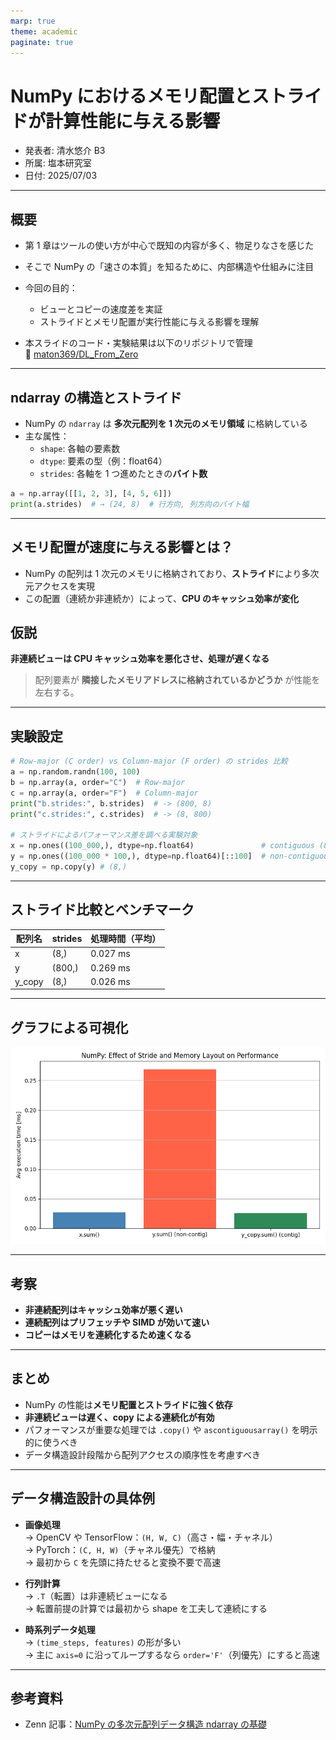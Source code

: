 ```yaml
---
marp: true
theme: academic
paginate: true
---
```


<!-- _class: lead -->

# NumPy におけるメモリ配置とストライドが計算性能に与える影響

- 発表者: 清水悠介 B3
- 所属: 塩本研究室
- 日付: 2025/07/03

---

<!-- _header: 背景と目的 -->

<!-- _header: 背景と目的 -->

## 概要

- 第 1 章はツールの使い方が中心で既知の内容が多く、物足りなさを感じた
- そこで NumPy の「速さの本質」を知るために、内部構造や仕組みに注目
- 今回の目的：

  - ビューとコピーの速度差を実証
  - ストライドとメモリ配置が実行性能に与える影響を理解

- 本スライドのコード・実験結果は以下のリポジトリで管理  
  🔗 [maton369/DL_From_Zero](https://github.com/maton369/DL_From_Zero)

---

<!-- _header: ndarrayの仕組み -->

## ndarray の構造とストライド

- NumPy の `ndarray` は **多次元配列を 1 次元のメモリ領域** に格納している
- 主な属性：
  - `shape`: 各軸の要素数
  - `dtype`: 要素の型（例：float64）
  - `strides`: 各軸を 1 つ進めたときの**バイト数**

```python
a = np.array([[1, 2, 3], [4, 5, 6]])
print(a.strides)  # → (24, 8)  # 行方向, 列方向のバイト幅
```

---

<!-- _header: 仮説：配置と速度の関係 -->

## メモリ配置が速度に与える影響とは？

- NumPy の配列は 1 次元のメモリに格納されており、**ストライド**により多次元アクセスを実現
- この配置（連続か非連続か）によって、**CPU のキャッシュ効率が変化**

## 仮説

**非連続ビューは CPU キャッシュ効率を悪化させ、処理が遅くなる**

> 配列要素が **隣接したメモリアドレスに格納されているかどうか** が性能を左右する。

---

<!-- _header: 実験設定 -->

## 実験設定

```python
# Row-major (C order) vs Column-major (F order) の strides 比較
a = np.random.randn(100, 100)
b = np.array(a, order="C")  # Row-major
c = np.array(a, order="F")  # Column-major
print("b.strides:", b.strides)  # -> (800, 8)
print("c.strides:", c.strides)  # -> (8, 800)

# ストライドによるパフォーマンス差を調べる実験対象
x = np.ones((100_000,), dtype=np.float64)               # contiguous (8,)
y = np.ones((100_000 * 100,), dtype=np.float64)[::100]  # non-contiguous (800,)
y_copy = np.copy(y) # (8,)
```

---

<!-- _header: ベンチマーク結果 -->

## ストライド比較とベンチマーク

| 配列名 | strides | 処理時間（平均） |
| ------ | ------- | ---------------- |
| x      | (8,)    | 0.027 ms         |
| y      | (800,)  | 0.269 ms         |
| y_copy | (8,)    | 0.026 ms         |

---

<!-- _header: 可視化 -->

## グラフによる可視化

![center](stride_benchmark.png)

---

<!-- _header: 考察 -->

## 考察

- **非連続配列はキャッシュ効率が悪く遅い**
- **連続配列はプリフェッチや SIMD が効いて速い**
- **コピーはメモリを連続化するため速くなる**

---

<!-- _header: 結論 -->

## まとめ

- NumPy の性能は**メモリ配置とストライドに強く依存**
- **非連続ビューは遅く、copy による連続化が有効**
- パフォーマンスが重要な処理では `.copy()` や `ascontiguousarray()` を明示的に使うべき
- データ構造設計段階から配列アクセスの順序性を考慮すべき

---

<!-- _header: 具体例：データ構造設計 -->

<style scoped>
section {
  font-size: 2.0em;
}
</style>

## データ構造設計の具体例

- **画像処理**  
  → OpenCV や TensorFlow：`(H, W, C)`（高さ・幅・チャネル）  
  → PyTorch：`(C, H, W)`（チャネル優先）で格納  
  → 最初から `C` を先頭に持たせると変換不要で高速

- **行列計算**  
  → `.T`（転置）は非連続ビューになる  
  → 転置前提の計算では最初から shape を工夫して連続にする

- **時系列データ処理**  
  → `(time_steps, features)` の形が多い  
  → 主に `axis=0` に沿ってループするなら `order='F'`（列優先）にすると高速

---

<!-- _header: 引用 -->

## 参考資料

- Zenn 記事：[NumPy の多次元配列データ構造 ndarray の基礎](https://deepage.net/features/numpy-ndarray.html?utm_source=chatgpt.com)
